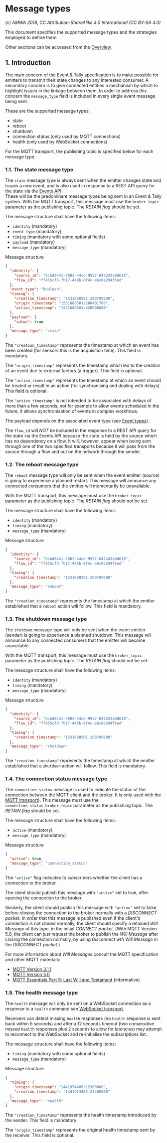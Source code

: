 # Message types

_(c) AMWA 2018, CC Attribution-ShareAlike 4.0 International (CC BY-SA 4.0)_

This document specifies the supported message types and the strategies employed to define them.

Other sections can be accessed from the [Overview](1.0.%20Overview.md).

## 1. Introduction

The main concern of the Event & Tally specification is to make possible for emitters to transmit their state changes to any interested consumer.
A secondary concern is to give connected entities a mechanism by which to highlight issues in the linkage between them. In order to address this concern the `message_type` field is included in every single event message being sent.

These are the supported message types:

* state
* reboot
* shutdown
* connection status (only used by MQTT connections)
* health (only used by WebSocket connections)

For the MQTT transport, the publishing topic is specified below for each message type.

### 1.1. The state message type

The `state` message type is always sent when the emitter changes state and issues a new event, and is also used in response to a REST API query for the state via the [Events API](6.0.%20Event%20and%20tally%20rest%20api.md).  
These will be the predominant message types being sent in an Event & Tally system.
With the MQTT transport, this message must use the `broker_topic` parameter as the publishing topic. The *RETAIN flag* should be set.

The message structure shall have the following items:

* `identity` (mandatory)
* `event_type` (mandatory)
* `timing` (mandatory with some optional fields)
* `payload` (mandatory)
* `message_type` (mandatory)

Message structure

```json
{
  "identity": {
    "source_id": "6cbd0441-7882-44cd-9557-842243a0d618",
    "flow_id": "ff455cf3-fb17-448b-8f4c-e6c0e294f5ed"
  },
  "event_type": "boolean",
  "timing": {
    "creation_timestamp": "1531680501:280709600",
    "origin_timestamp": "1531680501:280401700",
    "action_timestamp": "1531680501:320000000"
  },
  "payload": {
    "value": true
  },
  "message_type": "state"
}
```

The `"creation_timestamp"` represents the timestamp at which an event has been created (for sensors this is the acquisition time). This field is mandatory.

The `"origin_timestamp"` represents the timestamp which led to the creation of an event due to external factors (a trigger). This field is optional.

The `"action_timestamp"` represents the timestamp at which an event should be treated or result in an action (for synchronising and dealing with delays). This field is optional.

The `"action_timestamp"` is not intended to be associated with delays of more than a few seconds, not for example to allow events scheduled in the future, it allows synchronisation of events in complex workflows.

The payload depends on the associated event type (see [Event types](3.0.%20Event%20types.md)).

The `flow_id` will _NOT_ be included in the response to a REST API query for the state via the Events API because the state is held by the source which has no dependency on a flow. It will, however, appear when being sent through one of the two specified transports because it will pass from the source through a flow and out on the network through the sender.

### 1.2. The reboot message type

The `reboot` message type will only be sent when the event emitter (source) is going to experience a planned restart. This message will announce any connected consumers that the emitter will momentarily be unavailable.

With the MQTT transport, this message must use the `broker_topic` parameter as the publishing topic. The *RETAIN flag* should not be set.

The message structure shall have the following items:

* `identity` (mandatory)
* `timing` (mandatory)
* `message_type` (mandatory)

Message structure

```json
{
  "identity": {
    "source_id": "6cbd0441-7882-44cd-9557-842243a0d618",
    "flow_id": "ff455cf3-fb17-448b-8f4c-e6c0e294f5ed"
  },
  "timing": {
    "creation_timestamp": "1531680501:280709600"
  },
  "message_type": "reboot"
}
```

The `"creation_timestamp"` represents the timestamp at which the emitter established that a `reboot` action will follow. This field is mandatory.

### 1.3. The shutdown message type

The `shutdown` message type will only be sent when the event emitter (sender) is going to experience a planned shutdown. This message will announce to any connected consumers that the emitter will become unavailable.

With the MQTT transport, this message must use the `broker_topic` parameter as the publishing topic. The *RETAIN flag* should not be set.

The message structure shall have the following items:

* `identity` (mandatory)
* `timing` (mandatory)
* `message_type` (mandatory)

Message structure

```json
{
  "identity": {
    "source_id": "6cbd0441-7882-44cd-9557-842243a0d618",
    "flow_id": "ff455cf3-fb17-448b-8f4c-e6c0e294f5ed"
  },
  "timing": {
    "creation_timestamp": "1531680501:280709600"
  },
  "message_type": "shutdown"
}
```

The `"creation_timestamp"` represents the timestamp at which the emitter established that a `shutdown` action will follow. This field is mandatory.

### 1.4. The connection status message type

The `connection_status` message is used to indicate the status of the connection between the MQTT client and the broker.
It is only used with the [MQTT transport](5.1.%20Transport%20-%20MQTT.md)).
This message must use the `connection_status_broker_topic` parameter as the publishing topic. The *RETAIN flag* should be set.

The message structure shall have the following items:

* `active` (mandatory)
* `message_type` (mandatory)

Message structure

```json
{
  "active": true,
  "message_type": "connection_status"
}
```

The `"active"` flag indicates to subscribers whether the client has a connection to the broker.

The client should publish this message with `"active"` set to true, after opening the connection to the broker.

Similarly, the client should publish this message with `"active"` set to false, before closing the connection to the broker normally with a *DISCONNECT packet*.
In order that this message is published even if the client's connection is not closed normally, the client should specify a retained *Will Message* of this type, in the initial *CONNECT packet*.
(With MQTT Version 5.0, the client can just request the broker to publish the *Will Message* after closing the connection normally, by using *Disconnect wth Will Message* in the *DISCONNECT packet*.)

For more information about *Will Messages* consult the MQTT specification and other MQTT materials:

* [MQTT Version 3.1.1](http://docs.oasis-open.org/mqtt/mqtt/v3.1.1/os/mqtt-v3.1.1-os.html)
* [MQTT Version 5.0](http://docs.oasis-open.org/mqtt/mqtt/v5.0/os/mqtt-v5.0-os.html)
* [MQTT Essentials Part 9: Last Will and Testament](https://www.hivemq.com/blog/mqtt-essentials-part-9-last-will-and-testament) (informative)

### 1.5. The health message type

The `health` message will only be sent on a WebSocket connection as a response to a `health` command see [WebSocket transport](5.2.%20Transport%20-%20Websocket.md).

Receivers can detect missing `health` responses (no `health` response is sent back within 5 seconds) and after a 12 seconds timeout (two consecutive missed `health` responses plus 2 seconds to allow for latencies) may attempt to reconnect to the WebSocket and re-initialise the subscriptions list.

The message structure shall have the following items:

* `timing` (mandatory with some optional fields)
* `message_type` (mandatory)

Message structure

```json
{
  "timing": {
    "origin_timestamp": "1441974485:12300000",
    "creation_timestamp": "1441974485:23400000"
  },
  "message_type": "health"
}
```

The `"creation_timestamp"` represents the health timestamp introduced by the sender. This field is mandatory.

The `"origin_timestamp"` represents the original health timestamp sent by the receiver. This field is optional.
